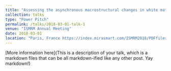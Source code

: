 ```yaml
---
title: "Assessing the asynchronous macrostructural changes in white matter tracts of the developing brain"
collection: talks
type: "Power Pitch"
permalink: /talks/2018-03-01-talk-1
venue: "ISMRM Annual Meeting"
date: 2018-03-01
location: "Paris, France https://index.mirasmart.com/ISMRM2018/PDFfiles/0745.html"
---
```


[More information here](This is a description of your talk, which is a markdown files that can be all markdown-ified like any other post. Yay markdown!)
